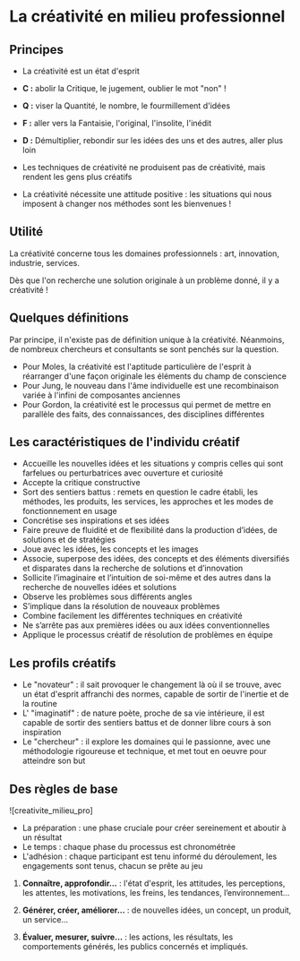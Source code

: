 # La créativité en milieu professionnel

## Principes

* La créativité est un état d'esprit

 * **C :** abolir la Critique, le jugement, oublier le mot "non" !
 * **Q :** viser la Quantité, le nombre, le fourmillement d'idées
 * **F :** aller vers la Fantaisie, l'original, l'insolite, l'inédit
 * **D :** Démultiplier, rebondir sur les idées des uns et des autres, aller plus loin

* Les techniques de créativité ne produisent pas de créativité, mais rendent les gens plus créatifs

* La créativité nécessite une attitude positive : les situations qui nous imposent à changer nos méthodes sont les bienvenues !

## Utilité

La créativité concerne tous les domaines professionnels : art, innovation, industrie, services.

Dès que l'on recherche une solution originale à un problème donné, il y a créativité !

## Quelques définitions

Par principe, il n'existe pas de définition unique à la créativité. Néanmoins, de nombreux chercheurs et consultants se sont penchés sur la question.

* Pour Moles, la créativité est l'aptitude particulière de l'esprit à réarranger d'une façon originale les éléments du champ de conscience
* Pour Jung, le nouveau dans l'âme individuelle est une recombinaison variée à l'infini de composantes anciennes
* Pour Gordon, la créativité est le processus qui permet de mettre en parallèle des faits, des connaissances, des disciplines différentes

## Les caractéristiques de l'individu créatif

* Accueille les nouvelles idées et les situations y compris celles qui sont farfelues ou perturbatrices avec ouverture et curiosité
* Accepte la critique constructive
* Sort des sentiers battus : remets en question le cadre établi, les méthodes, les produits, les services, les approches et les modes de fonctionnement en usage
* Concrétise ses inspirations et ses idées
* Faire preuve de fluidité et de flexibilité dans la production d’idées, de solutions et de stratégies
* Joue avec les idées, les concepts et les images
* Associe, superpose des idées, des concepts et des éléments diversifiés et disparates dans la recherche de solutions et d’innovation
* Sollicite l’imaginaire et l’intuition de soi-même et des autres dans la recherche de nouvelles idées et solutions
* Observe les problèmes sous différents angles
* S’implique dans la résolution de nouveaux problèmes
* Combine facilement les différentes techniques en créativité
* Ne s’arrête pas aux premières idées ou aux idées conventionnelles
* Applique le processus créatif de résolution de problèmes en équipe

## Les profils créatifs

* Le "novateur" : il sait provoquer le changement là où il se trouve, avec un état d'esprit affranchi des normes, capable de sortir de l'inertie et de la routine
* L' "imaginatif" : de nature poète, proche de sa vie intérieure, il est capable de sortir des sentiers battus et de donner libre cours à son inspiration
* Le "chercheur" : il explore les domaines qui le passionne, avec une méthodologie rigoureuse et technique, et met tout en oeuvre pour atteindre son but

## Des règles de base

![creativite_milieu_pro]

* La préparation : une phase cruciale pour créer sereinement et aboutir à un résultat
* Le temps : chaque phase du processus est chronométrée
* L'adhésion : chaque participant est tenu informé du déroulement, les engagements sont tenus, chacun se prête au jeu

1. **Connaître, approfondir...** : l'état d'esprit, les attitudes, les perceptions, les attentes, les motivations, les freins, les tendances, l’environnement...

2. **Générer, créer, améliorer…** : de nouvelles idées, un concept, un produit, un service...

3. **Évaluer, mesurer, suivre…** : les actions, les résultats, les comportements générés, les publics concernés et impliqués.
